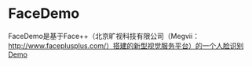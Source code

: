 FaceDemo
========

FaceDemo是基于Face++（北京旷视科技有限公司（Megvii：http://www.faceplusplus.com/）搭建的新型视觉服务平台）的一个人脸识别Demo
